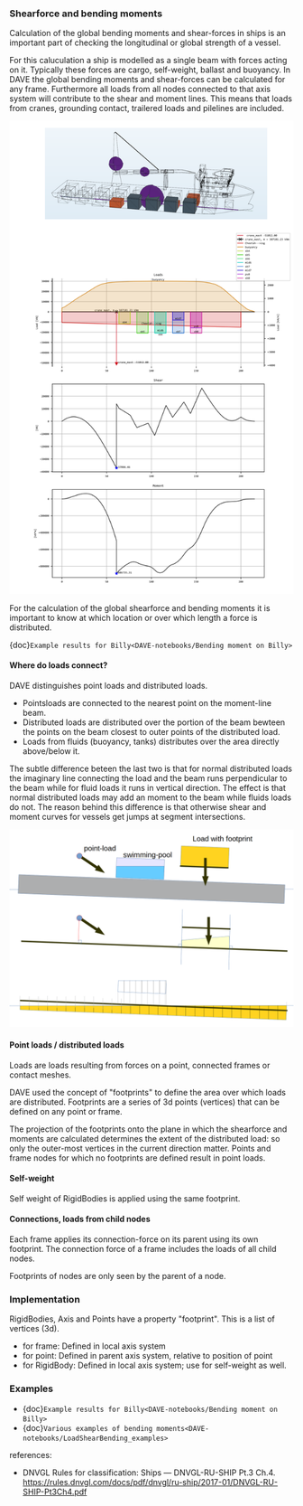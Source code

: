 ### Shearforce and bending moments

Calculation of the global bending moments and shear-forces in ships is an important part of checking the longitudinal or global strength of a vessel.

For this caluculation a ship is modelled as a single beam with forces acting on it. Typically these forces are cargo, self-weight, ballast and buoyancy.
In DAVE the global bending moments and shear-forces can be calculated for any frame. Furthermore all loads from all nodes connected to that axis system will contribute to the shear and moment lines. This means that loads from cranes, grounding contact, trailered loads and pilelines are included.

![global_bending_moment](./images/global_bending_moment1.png)

For the calculation of the global shearforce and bending moments it is important to know at which location or over which length a force is distributed.

{doc}`Example results for Billy<DAVE-notebooks/Bending moment on Billy>`


#### Where do loads connect?

DAVE distinguishes point loads and distributed loads. 

- Pointsloads are connected to the nearest point on the moment-line beam.
- Distributed loads are distributed over the portion of the beam bewteen the points on the beam closest to outer points of the distributed load.
- Loads from fluids (buoyancy, tanks) distributes over the area directly above/below it.

The subtle difference beteen the last two is that for normal distributed loads the imaginary line connecting the load and the beam runs perpendicular to the beam while for fluid loads it runs in vertical direction. The effect is that normal distributed loads may add an moment to the beam while fluids loads do not. The reason behind this difference is that otherwise shear and moment curves for vessels get jumps at segment intersections.

![global_bending_moment2](./images/global_bending_moment2.png)

#### Point loads / distributed loads

Loads are loads resulting from forces on a point, connected frames or contact meshes. 

DAVE used the concept of "footprints" to define the area over which loads are distributed.
Footprints are a series of 3d points (vertices) that can be defined on any point or frame.


The projection of the footprints onto the plane in which the shearforce and moments are calculated determines the extent of the distributed load: so only the outer-most vertices in the current direction matter.
Points and frame nodes for which no footprints are defined result in point loads.

#### Self-weight

Self weight of RigidBodies is applied using the same footprint.

#### Connections, loads from child nodes

Each frame applies its connection-force on its parent using its own footprint.
The connection force of a frame includes the loads of all child nodes. 

Footprints of nodes are only seen by the parent of a node.

### Implementation

RigidBodies, Axis and Points have a property "footprint". This is a list of vertices (3d).
- for frame: Defined in local axis system
- for point: Defined in parent axis system, relative to position of point
- for RigidBody: Defined in local axis system; use for self-weight as well.

### Examples

- {doc}`Example results for Billy<DAVE-notebooks/Bending moment on Billy>`
- {doc}`Various examples of bending moments<DAVE-notebooks/LoadShearBending_examples>`


references:
- DNVGL Rules for classification: Ships — DNVGL-RU-SHIP Pt.3 Ch.4.  https://rules.dnvgl.com/docs/pdf/dnvgl/ru-ship/2017-01/DNVGL-RU-SHIP-Pt3Ch4.pdf
